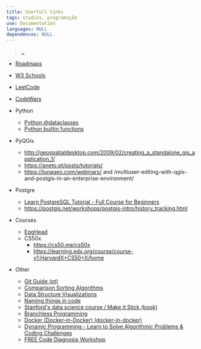 ```yaml
---
title: Userfull links
tags: studies, programação
use: Documentation
languages: NULL
dependences: NULL
---
```


> [..](./README.md)

- [Roadmaps](https://roadmap.sh)
- [W3 Schools](https://my-learning.w3schools.com)
- [LeetCode](https://leetcode.com/problemset/all)
- [CodeWars](https://www.codewars.com)

- Python
	- [Python @dataclasses](https://www.youtube.com/watch?v=vBH6GRJ1REM)
	- [Python builtin functions](https://docs.python.org/3/library/functions.html)

- PyQGis
	- http://geospatialdesktop.com/2009/02/creating_a_standalone_gis_application_1/
	- https://aneto.pt/posts/tutorials/
	- https://lunageo.com/webinars/ and /multiuser-editing-with-qgis-and-postgis-in-an-enterprise-environment/

- Postgre
	- [Learn PostgreSQL Tutorial - Full Course for Beginners](https://www.youtube.com/watch?v=qw--VYLpxG4)
	- https://postgis.net/workshops/postgis-intro/history_tracking.html

- Courses
	- [EggHead](https://egghead.io/q?access_state=free)
	- CS50x
		- https://cs50.me/cs50x
		- https://learning.edx.org/course/course-v1:HarvardX+CS50+X/home

- Other
	- [Git Guide (pt)](https://dev.to/leandronsp/pt-br-fundamentos-do-git-um-guia-completo-2djh)
	- [Comparison Sorting Algorithms](https://www.cs.usfca.edu/~galles/visualization/ComparisonSort.html)
	- [Data Structure Visualizations](https://www.cs.usfca.edu/~galles/visualization/Algorithms.html)
	-  [Naming things in code](https://www.youtube.com/watch?v=-J3wNP6u5YU)
	- [Stanford's data science course / Make it Stick (book)](https://www.youtube.com/watch?v=yNYflGw6kJI)
	- [Branchless Programming](https://www.youtube.com/watch?v=bVJ-mWWL7cE)
	- [Docker (Docker-in-Docker) (docker-in-docker)](https://github.com/devcontainers/features/tree/main/src/docker-in-docker)
	- [Dynamic Programming - Learn to Solve Algorithmic Problems & Coding Challenges](https://www.youtube.com/watch?v=oBt53YbR9Kk)
	- [FREE Code Diagnosis Workshop](https://www.arjancodes.com/diagnosis)